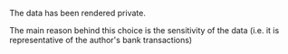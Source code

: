 The data has been rendered private. 

The main reason behind this choice is the sensitivity of the data (i.e. it is representative of the author's bank transactions)
